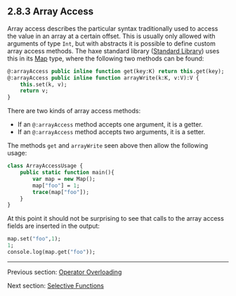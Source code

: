 ## 2.8.3 Array Access

Array access describes the particular syntax traditionally used to access the value in an array at a certain offset. This is usually only allowed with arguments of type `Int`, but with abstracts it is possible to define custom array access methods. The haxe standard library ([Standard Library](6-Standard_Library.md)) uses this in its [Map](6.2.4-Map.md) type, where the following two methods can be found:

```haxe
@:arrayAccess public inline function get(key:K) return this.get(key);
@:arrayAccess public inline function arrayWrite(k:K, v:V):V {
	this.set(k, v);
	return v;
}
```
There are two kinds of array access methods:



* If an `@:arrayAccess` method accepts one argument, it is a getter.
* If an `@:arrayAccess` method accepts two arguments, it is a setter.


The methods `get` and `arrayWrite` seen above then allow the following usage:

```haxe
class ArrayAccessUsage {
	public static function main(){
		var map = new Map();
		map["foo"] = 1;
		trace(map["foo"]);
	}
}
```
At this point it should not be surprising to see that calls to the array access fields are inserted in the output:

```haxe
map.set("foo",1);
1;
console.log(map.get("foo"));
```

---

Previous section: [Operator Overloading](2.8.2-Operator_Overloading.md)

Next section: [Selective Functions](2.8.4-Selective_Functions.md)